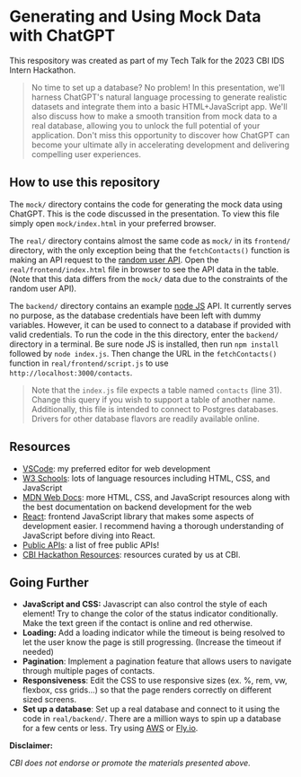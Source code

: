 # Generating and Using Mock Data with ChatGPT

This respository was created as part of my Tech Talk for the 2023 CBI IDS Intern Hackathon. 

> No time to set up a database? No problem! In this presentation, we'll harness ChatGPT's natural language processing to generate realistic datasets and integrate them into a basic HTML+JavaScript app. We'll also discuss how to make a smooth transition from mock data to a real database, allowing you to unlock the full potential of your application. Don't miss this opportunity to discover how ChatGPT can become your ultimate ally in accelerating development and delivering compelling user experiences.

## How to use this repository

The `mock/` directory contains the code for generating the mock data using ChatGPT. This is the code discussed in the presentation. To view this file simply open `mock/index.html` in your preferred browser.

The `real/` directory contains almost the same code as `mock/` in its `frontend/` directory, with the only exception being that the `fetchContacts()` function is making an API request to the [random user API](https://randomuser.me/documentation). Open the `real/frontend/index.html` file in browser to see the API data in the table. (Note that this data differs from the `mock/` data due to the constraints of the random user API).

The `backend/` directory contains an example [node JS](https://nodejs.org/en) API. It currently serves no purpose, as the database credentials have been left with dummy variables. However, it can be used to connect to a database if provided with valid credentials. To run the code in the this directory, enter the `backend/` directory in a terminal. Be sure node JS is installed, then run `npm install` followed by `node index.js`. Then change the URL in the `fetchContacts()` function in `real/frontend/script.js` to use `http://localhost:3000/contacts`.

> Note that the `index.js` file expects a table named `contacts` (line 31). Change this query if you wish to support a table of another name. Additionally, this file is intended to connect to Postgres databases. Drivers for other database flavors are readily available online.

## Resources

- [VSCode](https://code.visualstudio.com/download): my preferred editor for web development
- [W3 Schools](https://www.w3schools.com/): lots of language resources including HTML, CSS, and JavaScript
- [MDN Web Docs](https://developer.mozilla.org/en-US/): more HTML, CSS, and JavaScript resources along with the best documentation on backend development for the web
- [React](https://react.dev/): frontend JavaScript library that makes some aspects of development easier. I recommend having a thorough understanding of JavaScript before diving into React.
- [Public APIs](https://github.com/public-apis/public-apis): a list of free public APIs!
- [CBI Hackathon Resources](https://github.com/ConstellationBrands/hackathon-resources): resources curated by us at CBI.

## Going Further
- **JavaScript and CSS:** Javascript can also control the style of each element! Try to change the color of the status indicator conditionally. Make the text green if the contact is online and red otherwise.
- **Loading:** Add a loading indicator while the timeout is being resolved to let the user know the page is still progressing. (Increase the timeout if needed)
- **Pagination**: Implement a pagination feature that allows users to navigate through multiple pages of contacts. 
- **Responsiveness**: Edit the CSS to use responsive sizes (ex. %, rem, vw, flexbox, css grids...) so that the page renders correctly on different sized screens. 
- **Set up a database**: Set up a real database and connect to it using the code in `real/backend/`. There are a million ways to spin up a database for a few cents or less. Try using [AWS](https://aws.amazon.com/) or [Fly.io](https://fly.io). 

**Disclaimer:**

*CBI does not endorse or promote the materials presented above.*
